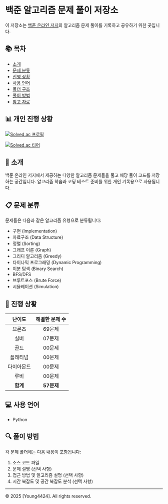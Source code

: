 # 백준 알고리즘 문제 풀이 저장소

이 저장소는 [백준 온라인 저지](https://www.acmicpc.net/)의 알고리즘 문제 풀이를 기록하고 공유하기 위한 곳입니다.

## 📚 목차

- [소개](#소개)
- [문제 분류](#문제-분류)
- [진행 상황](#진행-상황)
- [사용 언어](#사용-언어)
- [폴더 구조](#폴더-구조)
- [풀이 방법](#풀이-방법)
- [참고 자료](#참고-자료)


## 📊 개인 진행 상황


[![Solved.ac 프로필](http://mazassumnida.wtf/api/v2/generate_badge?boj=rladydgnj)](https://solved.ac/rladydgnj)

[![Solved.ac 티어](http://mazassumnida.wtf/api/mini/generate_badge?boj=rladydgnj)](https://solved.ac/rladydgnj)


## 🎯 소개

백준 온라인 저지에서 제공하는 다양한 알고리즘 문제들을 풀고 해당 풀이 코드를 저장하는 공간입니다. 알고리즘 학습과 코딩 테스트 준비를 위한 개인 기록용으로 사용됩니다.

## 📋 문제 분류

문제들은 다음과 같은 알고리즘 유형으로 분류됩니다:

- 구현 (Implementation)
- 자료구조 (Data Structure)
- 정렬 (Sorting)
- 그래프 이론 (Graph)
- 그리디 알고리즘 (Greedy)
- 다이나믹 프로그래밍 (Dynamic Programming)
- 이분 탐색 (Binary Search)
- BFS/DFS
- 브루트포스 (Brute Force)
- 시뮬레이션 (Simulation)

## 🚀 진행 상황

| 난이도 | 해결한 문제 수 |
|:-------:|:-------:|
| 브론즈 | 69문제 |
| 실버 | 07문제 |
| 골드 | 00문제 |
| 플래티넘 | 00문제 |
| 다이아몬드 | 00문제 |
| 루비 | 00문제 |
| **합계** | **57문제** |

## 💻 사용 언어

- Python



## 🔍 풀이 방법

각 문제 폴더에는 다음 내용이 포함됩니다:

1. 소스 코드 파일
2. 문제 설명 (선택 사항)
3. 접근 방법 및 알고리즘 설명 (선택 사항)
4. 시간 복잡도 및 공간 복잡도 분석 (선택 사항)

---

© 2025 [Young4424]. All rights reserved.

